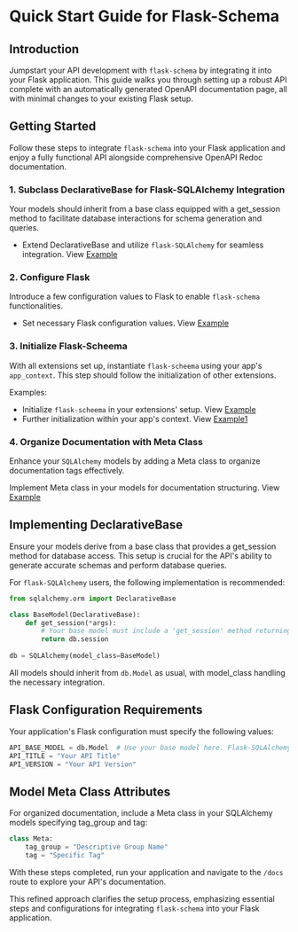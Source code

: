 # Quick Start Guide for Flask-Schema

## Introduction

Jumpstart your API development with `flask-schema` by integrating it into your Flask application. This guide walks you through setting up a robust API complete with an automatically generated OpenAPI documentation page, all with minimal changes to your existing Flask setup.

## Getting Started

Follow these steps to integrate `flask-schema` into your Flask application and enjoy a fully functional API alongside comprehensive OpenAPI Redoc documentation.

### 1. Subclass DeclarativeBase for Flask-SQLAlchemy Integration

Your models should inherit from a base class equipped with a get_session method to facilitate database interactions for schema generation and queries.

 - Extend DeclarativeBase and utilize `flask-SQLAlchemy` for seamless integration. View [Example](https://github.com/arched-dev/flask-scheema/blob/master/demo/basic/basic/extensions.py#L10-L25)

### 2. Configure Flask

Introduce a few configuration values to Flask to enable `flask-schema` functionalities.

 - Set necessary Flask configuration values.  View [Example](https://github.com/arched-dev/flask-scheema/blob/master/demo/basic/basic/config.py#L8-L8)

### 3. Initialize Flask-Scheema

With all extensions set up, instantiate `flask-scheema` using your app's `app_context`. This step should follow the initialization of other extensions.

Examples:

 - Initialize `flask-scheema` in your extensions' setup. View [Example](https://github.com/arched-dev/flask-scheema/blob/master/demo/basic/basic/extensions.py#L26)
 - Further initialization within your app's context. View [Example1](https://github.com/arched-dev/flask-scheema/blob/master/demo/basic/basic/__init__.py#L28)

### 4. Organize Documentation with Meta Class

Enhance your `SQLAlchemy` models by adding a Meta class to organize documentation tags effectively.

Implement Meta class in your models for documentation structuring. View [Example](https://github.com/arched-dev/flask-scheema/blob/master/demo/basic/basic/models.py#L32-L36)


## Implementing DeclarativeBase

Ensure your models derive from a base class that provides a get_session method for database access. This setup is crucial for the API's ability to generate accurate schemas and perform database queries.

For `flask-SQLAlchemy` users, the following implementation is recommended:

```python
from sqlalchemy.orm import DeclarativeBase

class BaseModel(DeclarativeBase):
    def get_session(*args):
        # Your base model must include a 'get_session' method returning a SQLAlchemy session.
        return db.session
    
db = SQLAlchemy(model_class=BaseModel)
```

All models should inherit from `db.Model` as usual, with model_class handling the necessary integration.

## Flask Configuration Requirements

Your application's Flask configuration must specify the following values:

```python
API_BASE_MODEL = db.Model  # Use your base model here. Flask-SQLAlchemy users should specify db.Model.
API_TITLE = "Your API Title"
API_VERSION = "Your API Version"
```

## Model Meta Class Attributes

For organized documentation, include a Meta class in your SQLAlchemy models specifying tag_group and tag:

```python
class Meta:
    tag_group = "Descriptive Group Name"
    tag = "Specific Tag"
```

With these steps completed, run your application and navigate to the `/docs` route to explore your API's documentation.

This refined approach clarifies the setup process, emphasizing essential steps and configurations for integrating `flask-schema` into your Flask application.
